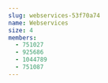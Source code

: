 ```yaml
---
slug: webservices-53f70a74
name: Webservices
size: 4
members:
  - 751027
  - 925686
  - 1044789
  - 751087
---
```

